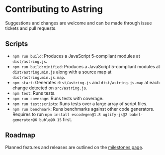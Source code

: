 # Contributing to Astring

Suggestions and changes are welcome and can be made through issue tickets and pull requests.

## Scripts

* `npm run build`: Produces a JavaScript 5-compliant modules at `dist/astring.js`.
* `npm run build:minified`: Produces a JavaScript 5-compliant modules at `dist/astring.min.js` along with a source map at `dist/astring.min.js.map`.
* `npm start`: Generates `dist/astring.js` and `dist/astring.js.map` at each change detected on `src/astring.js`.
* `npm test`: Runs tests.
* `npm run coverage`: Runs tests with coverage.
* `npm run test:scripts`: Runs tests over a large array of script files.
* `npm run benchmark`: Runs benchmarks against other code generators. Requires to run `npm install escodegen@1.8 uglify-js@2 babel-generator@6 buble@0.15` first.

## Roadmap

Planned features and releases are outlined on the [milestones page](https://github.com/davidbonnet/astring/milestones).
